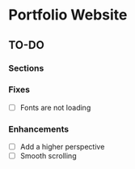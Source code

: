 # Portfolio Website

## TO-DO

### Sections

### Fixes

- [ ] Fonts are not loading

### Enhancements

- [ ] Add a higher perspective
- [ ] Smooth scrolling
